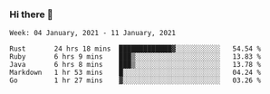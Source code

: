 ### Hi there 👋

<!--START_SECTION:waka-->
```text
Week: 04 January, 2021 - 11 January, 2021

Rust       24 hrs 18 mins  █████████████▓░░░░░░░░░░░   54.54 % 
Ruby       6 hrs 9 mins    ███▒░░░░░░░░░░░░░░░░░░░░░   13.83 % 
Java       6 hrs 8 mins    ███▒░░░░░░░░░░░░░░░░░░░░░   13.78 % 
Markdown   1 hr 53 mins    █░░░░░░░░░░░░░░░░░░░░░░░░   04.24 % 
Go         1 hr 27 mins    ▓░░░░░░░░░░░░░░░░░░░░░░░░   03.26 % 
```
<!--END_SECTION:waka-->

<!--
**yqmmm/yqmmm** is a ✨ _special_ ✨ repository because its `README.md` (this file) appears on your GitHub profile.

Here are some ideas to get you started:

- 🔭 I’m currently working on ...
- 🌱 I’m currently learning ...
- 👯 I’m looking to collaborate on ...
- 🤔 I’m looking for help with ...
- 💬 Ask me about ...
- 📫 How to reach me: ...
- 😄 Pronouns: ...
- ⚡ Fun fact: ...
-->
